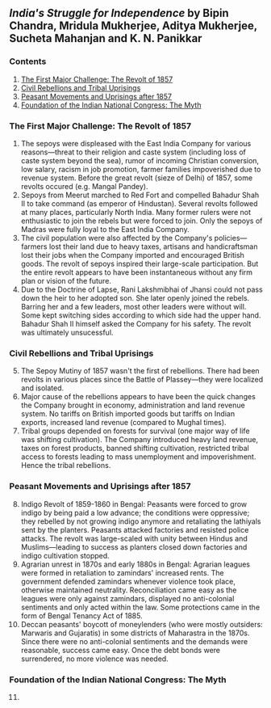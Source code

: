 ## _India's Struggle for Independence_ by Bipin Chandra, Mridula Mukherjee, Aditya Mukherjee, Sucheta Mahanjan and K. N. Panikkar

### Contents

1. [The First Major Challenge: The Revolt of 1857](#the-first-major-challenge-the-revolt-of-1857)
2. [Civil Rebellions and Tribal Uprisings](#civil-rebellions-and-tribal-uprisings)
3. [Peasant Movements and Uprisings after 1857](#peasant-movements-and-uprisings-after-1857)
4. [Foundation of the Indian National Congress: The Myth](#foundation-of-the-indian-national-congress-the-myth)

### The First Major Challenge: The Revolt of 1857

1. The sepoys were displeased with the East India Company for various reasons—threat to their religion and caste system (including loss of caste system beyond the sea), rumor of incoming Christian conversion, low salary, racism in job promotion, farmer families impoverished due to revenue system. Before the great revolt (sieze of Delhi) of 1857, some revolts occured (e.g. Mangal Pandey).
2. Sepoys from Meerut marched to Red Fort and compelled Bahadur Shah II to take command (as emperor of Hindustan). Several revolts followed at many places, particularly North India. Many former rulers were not enthusiastic to join the rebels but were forced to join. Only the sepoys of Madras were fully loyal to the East India Company.
3. The civil population were also affected by the Company's policies—farmers lost their land due to heavy taxes, artisans and handicraftsman lost their jobs when the Company imported and encouraged British goods. The revolt of sepoys inspired their large-scale participation. But the entire revolt appears to have been instantaneous without any firm plan or vision of the future.
4. Due to the Doctrine of Lapse, Rani Lakshmibhai of Jhansi could not pass down the heir to her adopted son. She later openly joined the rebels. Barring her and a few leaders, most other leaders were without will. Some kept switching sides according to which side had the upper hand. Bahadur Shah II himself asked the Company for his safety. The revolt was ultimately unsucessful.

### Civil Rebellions and Tribal Uprisings

5. The Sepoy Mutiny of 1857 wasn't the first of rebellions. There had been revolts in various places since the Battle of Plassey—they were localized and isolated.
6. Major cause of the rebellions appears to have been the quick changes the Company brought in economy, administration and land revenue system. No tariffs on British imported goods but tariffs on Indian exports, increased land revenue (compared to Mughal times).
7. Tribal groups depended on forests for survival (one major way of life was shifting cultivation). The Company introduced heavy land revenue, taxes on forest products, banned shifting cultivation, restricted tribal access to forests leading to mass unemployment and impoverishment. Hence the tribal rebellions.

### Peasant Movements and Uprisings after 1857

8. Indigo Revolt of 1859-1860 in Bengal: Peasants were forced to grow indigo by being paid a low advance; the conditions were oppressive; they rebelled by not growing indigo anymore and retaliating the lathiyals sent by the planters. Peasants attacked factories and resisted police attacks. The revolt was large-scaled with unity between Hindus and Muslims—leading to success as planters closed down factories and indigo cultivation stopped.
9. Agrarian unrest in 1870s and early 1880s in Bengal: Agrarian leagues were formed in retaliation to zamindars' increased rents. The government defended zamindars whenever violence took place, otherwise maintained neutrality. Reconciliation came easy as the leagues were only against zamindars, displayed no anti-colonial sentiments and only acted within the law. Some protections came in the form of Bengal Tenancy Act of 1885.
10. Deccan peasants' boycott of moneylenders (who were mostly outsiders: Marwaris and Gujaratis) in some districts of Maharastra in the 1870s. Since there were no anti-colonial sentiments and the demands were reasonable, success came easy. Once the debt bonds were surrendered, no more violence was needed.

### Foundation of the Indian National Congress: The Myth

11. 
